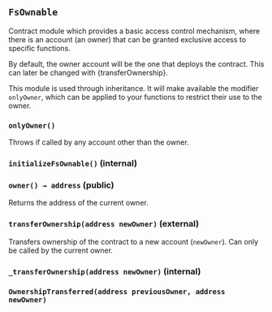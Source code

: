 ## `FsOwnable`



Contract module which provides a basic access control mechanism, where
there is an account (an owner) that can be granted exclusive access to
specific functions.

By default, the owner account will be the one that deploys the contract. This
can later be changed with {transferOwnership}.

This module is used through inheritance. It will make available the modifier
`onlyOwner`, which can be applied to your functions to restrict their use to
the owner.

### `onlyOwner()`



Throws if called by any account other than the owner.


### `initializeFsOwnable()` (internal)





### `owner() → address` (public)



Returns the address of the current owner.

### `transferOwnership(address newOwner)` (external)



Transfers ownership of the contract to a new account (`newOwner`).
Can only be called by the current owner.

### `_transferOwnership(address newOwner)` (internal)






### `OwnershipTransferred(address previousOwner, address newOwner)`







